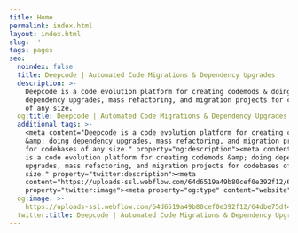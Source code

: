 ```yaml
---
title: Home
permalink: index.html
layout: index.html
slug: ''
tags: pages
seo:
  noindex: false
  title: Deepcode | Automated Code Migrations & Dependency Upgrades
  description: >-
    Deepcode is a code evolution platform for creating codemods & doing
    dependency upgrades, mass refactoring, and migration projects for codebases
    of any size.
  og:title: Deepcode | Automated Code Migrations & Dependency Upgrades
  additional_tags: >-
    <meta content="Deepcode is a code evolution platform for creating codemods
    &amp; doing dependency upgrades, mass refactoring, and migration projects
    for codebases of any size." property="og:description"><meta content="Deepcode
    is a code evolution platform for creating codemods &amp; doing dependency
    upgrades, mass refactoring, and migration projects for codebases of any
    size." property="twitter:description"><meta
    content="https://uploads-ssl.webflow.com/64d6519a49b80cef0e392f12/64dbe75df4d1acc5acc5b908_deepcode-opengraph.png"
    property="twitter:image"><meta property="og:type" content="website">
  og:image: >-
    https://uploads-ssl.webflow.com/64d6519a49b80cef0e392f12/64dbe75df4d1acc5acc5b908_deepcode-opengraph.png
  twitter:title: Deepcode | Automated Code Migrations & Dependency Upgrades
---
```



